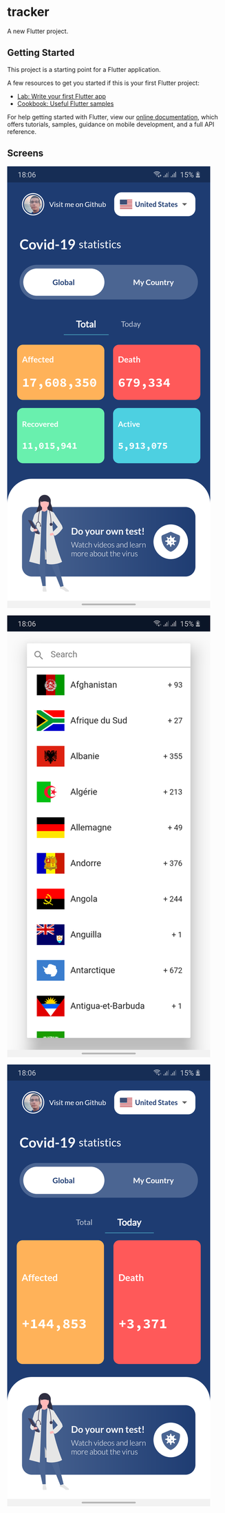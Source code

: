 # tracker

A new Flutter project.

## Getting Started

This project is a starting point for a Flutter application.

A few resources to get you started if this is your first Flutter project:

- [Lab: Write your first Flutter app](https://flutter.dev/docs/get-started/codelab)
- [Cookbook: Useful Flutter samples](https://flutter.dev/docs/cookbook)

For help getting started with Flutter, view our
[online documentation](https://flutter.dev/docs), which offers tutorials,
samples, guidance on mobile development, and a full API reference.

## Screens

![alt text](https://github.com/B-Houssam/CoronaTracker/blob/master/flutter_01.png?raw=true)


![alt text](https://github.com/B-Houssam/CoronaTracker/blob/master/flutter_02.png?raw=true)


![alt text](https://github.com/B-Houssam/CoronaTracker/blob/master/flutter_03.png?raw=true)

